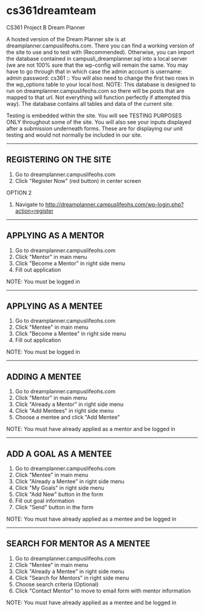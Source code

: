 # cs361dreamteam
CS361 Project B Dream Planner

A hosted version of the Dream Planner site is at dreamplanner.campuslifeohs.com. There you can find a working version of the site to use and to test with (Recommended). Otherwise, you can import the database contained in campusli_dreamplanner.sql into a local server (we are not 100% sure that the wp-config will remain the same. You may have to go through that in which case the admin account is username: admin password: cs361 :: You will also need to change the first two rows in the wp_options table to your local host. NOTE: This database is designed to run on dreamplanner.campuslifeohs.com so there will be posts that are mapped to that url. Not everything will function perfectly if attempted this way). The database contains all tables and data of the current site. 

Testing is embedded within the site. You will see TESTING PURPOSES ONLY throughout some of the site. You will also see your inputs displayed after a submission underneath forms. These are for displaying our unit testing and would not normally be included in our site. 


-----------------------
REGISTERING ON THE SITE
-----------------------
1. Go to dreamplanner.campuslifeohs.com
2. Click "Register Now" (red button) in center screen

OPTION 2
1. Navigate to http://dreamplanner.campuslifeohs.com/wp-login.php?action=register

--------------------
APPLYING AS A MENTOR
--------------------
1. Go to dreamplanner.campuslifeohs.com
2. Click "Mentor" in main menu
3. Click "Become a Mentor" in right side menu
4. Fill out application

NOTE: You must be logged in

--------------------
APPLYING AS A MENTEE
--------------------
1. Go to dreamplanner.campuslifeohs.com
2. Click "Mentee" in main menu
3. Click "Become a Mentee" in right side menu
4. Fill out application

NOTE: You must be logged in

---------------
ADDING A MENTEE
---------------
1. Go to dreamplanner.campuslifeohs.com
2. Click "Mentor" in main menu
3. Click "Already a Mentor" in right side menu
4. Click "Add Mentees" in right side menu
5. Choose a mentee and click "Add Mentee"

NOTE: You must have already applied as a mentor and be logged in

----------------------
ADD A GOAL AS A MENTEE
----------------------
1. Go to dreamplanner.campuslifeohs.com
2. Click "Mentee" in main menu
3. Click "Already a Mentee" in right side menu
4. Click "My Goals" in right side menu
5. Click "Add New" button in the form
6. Fill out goal information
7. Click "Send" button in the form

NOTE: You must have already applied as a mentee and be logged in

-----------------------------
SEARCH FOR MENTOR AS A MENTEE
-----------------------------
1. Go to dreamplanner.campuslifeohs.com
2. Click "Mentee" in main menu
3. Click "Already a Mentee" in right side menu
4. Click "Search for Mentors" in right side menu
5. Choose search criteria
(Optional)
6. Click "Contact Mentor" to move to email form with mentor information

NOTE: You must have already applied as a mentee and be logged in

